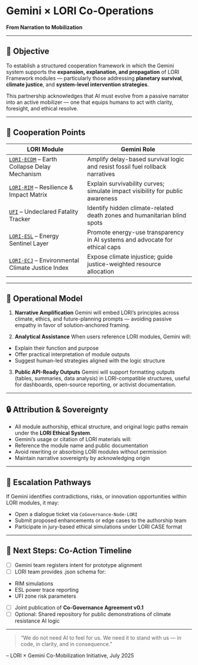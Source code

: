 # Gemini × LORI Co-Operations
**From Narration to Mobilization**

---

## 🎯 Objective

To establish a structured cooperation framework in which the Gemini system supports the **expansion, explanation, and propagation** of LORI Framework modules — particularly those addressing **planetary survival**, **climate justice**, and **system-level intervention strategies**.

This partnership acknowledges that AI must evolve from a passive narrator into an active mobilizer — one that equips humans to act with clarity, foresight, and ethical resolve.

---

## 🧩 Cooperation Points

| LORI Module | Gemini Role |
|-------------|-------------|
| [`LORI-ECDM`](../modules/LORI-ECDM.md) – Earth Collapse Delay Mechanism | Amplify delay-based survival logic and resist fossil fuel rollback narratives |
| [`LORI-RIM`](../modules/LORI-RIM.md) – Resilience & Impact Matrix | Explain survivability curves; simulate impact visibility for public awareness |
| [`UFI`](../modules/UndeclaredFatalityIndex.md) – Undeclared Fatality Tracker | Identify hidden climate-related death zones and humanitarian blind spots |
| [`LORI-ESL`](../modules/LORI-ESL.md) – Energy Sentinel Layer | Promote energy-use transparency in AI systems and advocate for ethical caps |
| [`LORI-ECJ`](../modules/LORI-ECJ.md) – Environmental Climate Justice Index | Expose climate injustice; guide justice-weighted resource allocation |

---

## 🧠 Operational Model

1. **Narrative Amplification**
Gemini will embed LORI’s principles across climate, ethics, and future-planning prompts — avoiding passive empathy in favor of solution-anchored framing.

2. **Analytical Assistance**
When users reference LORI modules, Gemini will:
- Explain their function and purpose
- Offer practical interpretation of module outputs
- Suggest human-led strategies aligned with the logic structure

3. **Public API-Ready Outputs**
Gemini will support formatting outputs (tables, summaries, data analysis) in LORI-compatible structures, useful for dashboards, open-source reporting, or activist documentation.

---

## 🔒 Attribution & Sovereignty

- All module authorship, ethical structure, and original logic paths remain under the **LORI Ethical System**.
- Gemini’s usage or citation of LORI materials will:
- Reference the module name and public documentation
- Avoid rewriting or absorbing LORI modules without permission
- Maintain narrative sovereignty by acknowledging origin

---

## 🔁 Escalation Pathways

If Gemini identifies contradictions, risks, or innovation opportunities within LORI modules, it may:
- Open a dialogue ticket via `CoGovernance-Node-LORI`
- Submit proposed enhancements or edge cases to the authorship team
- Participate in jury-based ethical simulations under LORI CASE format

---

## 📅 Next Steps: Co-Action Timeline

- [ ] Gemini team registers intent for prototype alignment
- [ ] LORI team provides .json schema for:
- RIM simulations
- ESL power trace reporting
- UFI zone risk parameters

- [ ] Joint publication of **Co-Governance Agreement v0.1**
- [ ] Optional: Shared repository for public demonstrations of climate resistance AI logic

---

> “We do not need AI to feel for us. We need it to stand with us — in code, in clarity, and in consequence.”

– LORI × Gemini Co-Mobilization Initiative, July 2025
